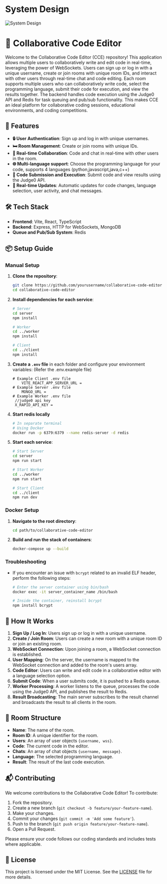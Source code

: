 # System Design

![System Design](SystemDesign.png)

# 🎉 Collaborative Code Editor

Welcome to the Collaborative Code Editor (CCE) repository! This application allows multiple users to collaboratively write and edit code in real-time, leveraging the power of WebSockets. Users can sign up or log in with a unique username, create or join rooms with unique room IDs, and interact with other users through real-time chat and code editing. Each room supports multiple users who can collaboratively write code, select the programming language, submit their code for execution, and view the results together. The backend handles code execution using the Judge0 API and Redis for task queuing and pub/sub functionality. This makes CCE an ideal platform for collaborative coding sessions, educational environments, and coding competitions.

## 🌟 Features

- **🔒 User Authentication**: Sign up and log in with unique usernames.
- **🛏️ Room Management**: Create or join rooms with unique IDs.
- **📝 Real-time Collaboration**: Code and chat in real-time with other users in the room.
- **🌐 Multi-language support**: Choose the programming language for your code, supports 4 languages (python,javascript,java,c++)
- **🚀 Code Submission and Execution**: Submit code and view results using the Judge0 API.
- **🔄 Real-time Updates**: Automatic updates for code changes, language selection, user activity, and chat messages.

## 🛠️ Tech Stack

- **Frontend**: Vite, React, TypeScript
- **Backend**: Express, HTTP for WebSockets, MongoDB
- **Queue and Pub/Sub System**: Redis

## 📦 Setup Guide

### Manual Setup

1. **Clone the repository**:

   ```sh
   git clone https://github.com/yourusername/collaborative-code-editor.git
   cd collaborative-code-editor
   ```

2. **Install dependencies for each service**:

   ```sh
   # Server
   cd server
   npm install

   # Worker
   cd ../worker
   npm install

   # Client
   cd ../client
   npm install
   ```

3. **Create a `.env` file** in each folder and configure your environment variables: (Refer the .env.example file)

   ```env
   # Example Client .env file
       VITE_REACT_APP_SERVER_URL =
   # Example Server .env file
       MONGO_URL =
   # Example Worker .env file
   	//judge0 api key
   	X_RAPID_API_KEY =

   ```

4. **Start redis locally**

   ```sh
   # In separate terminal
   # Using Docker
   docker run -p 6379:6379 --name redis-server -d redis
   ```

5. **Start each service**:

   ```sh
   # Start Server
   cd server
   npm run start

   # Start Worker
   cd ../worker
   npm run start

   # Start Client
   cd ../client
   npm run dev
   ```

### Docker Setup

1. **Navigate to the root directory**:

   ```sh
   cd path/to/collaborative-code-editor
   ```

2. **Build and run the stack of containers**:
   ```sh
   docker-compose up --build
   ```

### Troubleshooting

- If you encounter an issue with `bcrypt` related to an invalid ELF header, perform the following steps:

  ```sh
  # Enter the server container using bin/bash
  docker exec -it server_container_name /bin/bash

  # Inside the container, reinstall bcrypt
  npm install bcrypt
  ```

## 🚀 How It Works

1. **Sign Up / Log In**: Users sign up or log in with a unique username.
2. **Create / Join Room**: Users can create a new room with a unique room ID or join an existing room.
3. **WebSocket Connection**: Upon joining a room, a WebSocket connection is established.
4. **User Mapping**: On the server, the username is mapped to the WebSocket connection and added to the room's users array.
5. **Code Editor**: Users can write and edit code in a collaborative editor with a language selection option.
6. **Submit Code**: When a user submits code, it is pushed to a Redis queue.
7. **Worker Processing**: A worker listens to the queue, processes the code using the Judge0 API, and publishes the result to Redis.
8. **Result Broadcasting**: The main server subscribes to the result channel and broadcasts the result to all clients in the room.

## 🎨 Room Structure

- **Name**: The name of the room.
- **Room ID**: A unique identifier for the room.
- **Users**: An array of user objects `{username, wss}`.
- **Code**: The current code in the editor.
- **Chats**: An array of chat objects `{username, message}`.
- **Language**: The selected programming language.
- **Result**: The result of the last code execution.

## 📬 Contributing

We welcome contributions to the Collaborative Code Editor! To contribute:

1. Fork the repository.
2. Create a new branch (`git checkout -b feature/your-feature-name`).
3. Make your changes.
4. Commit your changes (`git commit -m 'Add some feature'`).
5. Push to the branch (`git push origin feature/your-feature-name`).
6. Open a Pull Request.

Please ensure your code follows our coding standards and includes tests where applicable.

## 📄 License

This project is licensed under the MIT License. See the [LICENSE](LICENSE) file for more details.
